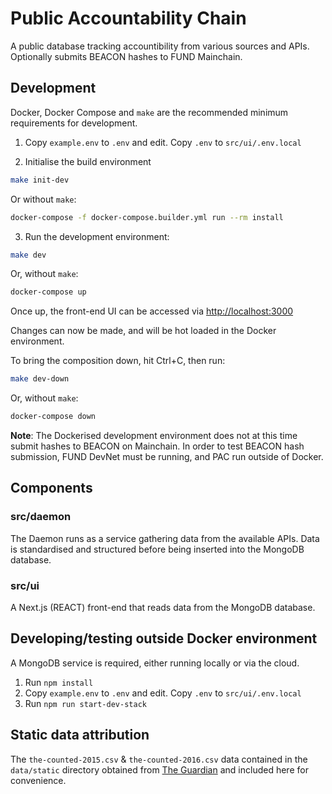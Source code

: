 # Public Accountability Chain

A public database tracking accountibility from various sources and APIs. Optionally submits BEACON hashes to
FUND Mainchain.

## Development

Docker, Docker Compose and `make` are the recommended minimum requirements for development.

1. Copy `example.env` to `.env` and edit. Copy `.env` to `src/ui/.env.local`

2. Initialise the build environment

```bash 
make init-dev
```

Or without `make`:

```bash 
docker-compose -f docker-compose.builder.yml run --rm install
```

3. Run the development environment:

```bash 
make dev
```

Or, without `make`:

```bash 
docker-compose up
```

Once up, the front-end UI can be accessed via [http://localhost:3000](http://localhost:3000)

Changes can now be made, and will be hot loaded in the Docker environment.

To bring the composition down, hit Ctrl+C, then run:

```bash 
make dev-down
```

Or, without `make`:

```bash 
docker-compose down
```

**Note**: The Dockerised development environment does not at this time submit hashes to BEACON on Mainchain.
In order to test BEACON hash submission, FUND DevNet must be running, and PAC run outside
of Docker.

## Components

### src/daemon

The Daemon runs as a service gathering data from the available APIs. Data is standardised and structured
before being inserted into the MongoDB database.

### src/ui

A Next.js (REACT) front-end that reads data from the MongoDB database.

## Developing/testing outside Docker environment

A MongoDB service is required, either running locally or via the cloud.

1. Run `npm install`
2. Copy `example.env` to `.env` and edit. Copy `.env` to `src/ui/.env.local`
3. Run `npm run start-dev-stack`

## Static data attribution

The `the-counted-2015.csv` & `the-counted-2016.csv` data contained in the `data/static` 
directory obtained from [The Guardian](http://www.theguardian.com/thecounted)
and included here for convenience.
